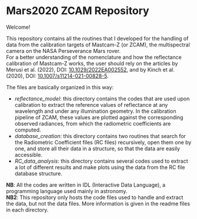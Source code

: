 # Mars2020 ZCAM Repository

Welcome!

This repository contains all the routines that I developed for the handling of data from the calibration targets of Mastcam-Z (or ZCAM), the multispectral camera on the NASA Perseverance Mars rover.<br>
For a better understanding of the nomenclature and how the reflectance calibration of Mastcam-Z works, the user should rely on the articles by Merusi et al. (2022), DOI: <a href="https://doi.org/10.1029/2022EA002552">10.1029/2022EA002552</a>, and by Kinch et al. (2020), DOI: <a href="https://doi.org/10.1007/s11214-021-00828-5">10.1007/s11214-021-00828-5</a>.

The files are basically organized in this way:
- <i>reflectance_model</i>: this directory contains the codes that are used upon calibration to extract the reference values of reflectance at any wavelength and under any illumination geometry. In the calibration pipeline of ZCAM, these values are plotted against the corresponding observed radiances, from which the radiometric coefficients are computed.
- <i>database_creation</i>: this directory contains two routines that search for the Radiometric Coefficient files (RC files) recursively, open them one by one, and store all their data in a structure, so that the data are easily accessible.
- <i>RC_data_analysis</i>: this directory contains several codes used to extract a lot of different results and make plots using the data from the RC file database structure.

<b>NB</b>: All the codes are written in IDL (Interactive Data Language), a programming language used mainly in astronomy.<br>
<b>NB2</b>: This repository only hosts the code files used to handle and extract the data, but not the data files. More information is given in the readme files in each directory.
